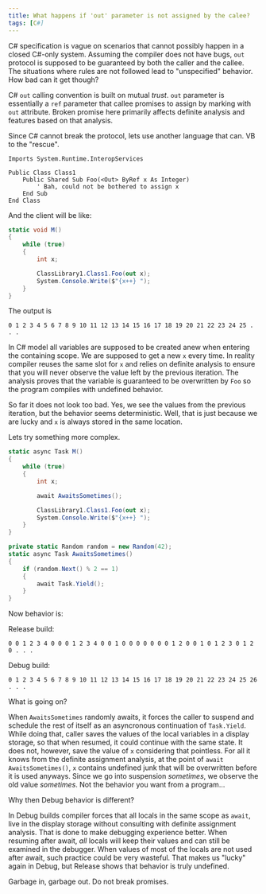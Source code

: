 ```yaml
---
title: What happens if 'out' parameter is not assigned by the calee?
tags: [C#]
---
```

C# specification is vague on scenarios that cannot possibly happen in a closed C#-only system. Assuming the compiler does not have bugs, ```out``` protocol is supposed to be guaranteed by both the caller and the callee. The situations where rules are not followed lead to "unspecified" behavior. How bad can it get though? 

C# ```out``` calling convention is built on mutual _trust_. ```out``` parameter is essentially a ```ref``` parameter that callee promises to assign by marking with ```out``` attribute. Broken promise here primarily affects definite analysis and features based on that analysis.

Since C# cannot break the protocol, lets use another language that can. 
VB to the "rescue".

```VB
Imports System.Runtime.InteropServices

Public Class Class1
    Public Shared Sub Foo(<Out> ByRef x As Integer)
        ' Bah, could not be bothered to assign x
    End Sub
End Class

``` 

And the client will be like:

```cs
static void M()
{
    while (true)
    {
        int x;

        ClassLibrary1.Class1.Foo(out x);
        System.Console.Write($"{x++} ");
    }
}
```

The output is
```
0 1 2 3 4 5 6 7 8 9 10 11 12 13 14 15 16 17 18 19 20 21 22 23 24 25 . . .
```

In C# model all variables are supposed to be created anew when entering the containing scope. We are supposed to get a new ```x``` every time. In reality compiler reuses the same slot for ```x``` and relies on definite analysis to ensure that you will never observe the value left by the previous iteration. The analysis proves that the variable is guaranteed to be overwritten by ```Foo``` so the program compiles with undefined behavior.

So far it does not look too bad. Yes, we see the values from the previous iteration, but the behavior seems deterministic.
Well, that is just because we are lucky and ```x``` is always stored in the same location. 

Lets try something more complex.

```cs
static async Task M()
{
    while (true)
    {
        int x;

        await AwaitsSometimes();

        ClassLibrary1.Class1.Foo(out x);
        System.Console.Write($"{x++} ");
    }
}

private static Random random = new Random(42);
static async Task AwaitsSometimes()
{
    if (random.Next() % 2 == 1)
    {
        await Task.Yield();
    }
}
```

Now behavior is:

Release build:

```
0 0 1 2 3 4 0 0 0 1 2 3 4 0 0 1 0 0 0 0 0 0 0 1 2 0 0 1 0 1 2 3 0 1 2 0 . . .
```

Debug build:
```
0 1 2 3 4 5 6 7 8 9 10 11 12 13 14 15 16 17 18 19 20 21 22 23 24 25 26 . . . 
```

What is going on?

When ```AwaitsSometimes``` randomly awaits, it forces the caller to suspend and schedule the rest of itself as an asyncronous continuation of ```Task.Yield```. While doing that, caller saves the values of the local variables in a display storage, so that when resumed, it could continue with the same state. It does not, however, save the value of ```x``` considering that pointless. For all it knows from the definite assignment analysis, at the point of ```await AwaitsSometimes()```, ```x``` contains undefined junk that will be overwritten before it is used anyways.
Since we go into suspension _sometimes_, we observe the old value _sometimes_. Not the behavior you want from a program...

Why then Debug behavior is different?

In Debug builds compiler forces that all locals in the same scope as ```await```, live in the display storage without consulting with definite assignment analysis. That is done to make debugging experience better. When resuming after await, _all_ locals will keep their values and can still be examined in the debugger. When values of most of the locals are not used after await, such practice could be very wasteful.
That makes us "lucky" again in Debug, but Release shows that behavior is truly undefined.

Garbage in, garbage out. Do not break promises.
